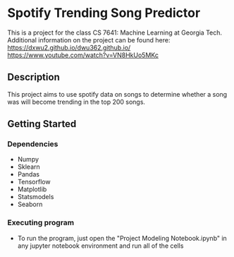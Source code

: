 # Spotify Trending Song Predictor

This is a project for the class CS 7641: Machine Learning at Georgia Tech. Additional information on the project can be found here: 
https://dxwu2.github.io/dwu362.github.io/
https://www.youtube.com/watch?v=VN8HkUo5MKc

## Description

This project aims to use spotify data on songs to determine whether a song was will become trending in the top 200 songs. 

## Getting Started

### Dependencies

* Numpy
* Sklearn
* Pandas
* Tensorflow
* Matplotlib
* Statsmodels
* Seaborn

### Executing program

* To run the program, just open the "Project Modeling Notebook.ipynb" in any jupyter notebook environment and run all of the cells


